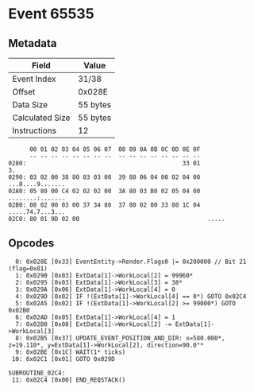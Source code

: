 # Event 65535

## Metadata

| Field           | Value    |
|-----------------|----------|
| Event Index     | 31/38    |
| Offset          | 0x028E   |
| Data Size       | 55 bytes |
| Calculated Size | 55 bytes |
| Instructions    | 12       |

```
      00 01 02 03 04 05 06 07  08 09 0A 0B 0C 0D 0E 0F
      -- -- -- -- -- -- -- --  -- -- -- -- -- -- -- --
0280:                                            33 01                3.
0290: 03 02 00 38 80 03 03 00  39 80 06 04 00 02 04 00  ...8....9.......
02A0: 05 80 00 C4 02 02 02 00  3A 80 03 B0 02 05 04 00  ........:.......
02B0: 08 02 00 03 00 37 34 80  37 80 02 00 33 80 1C 04  .....74.7...3...
02C0: 80 01 9D 02 00                                    .....           
```

## Opcodes

```
  0: 0x028E [0x33] EventEntity->Render.Flags0 |= 0x200000 // Bit 21 (flag=0x01)
  1: 0x0290 [0x03] ExtData[1]->WorkLocal[2] = 99960*
  2: 0x0295 [0x03] ExtData[1]->WorkLocal[3] = 38*
  3: 0x029A [0x06] ExtData[1]->WorkLocal[4] = 0
  4: 0x029D [0x02] IF !(ExtData[1]->WorkLocal[4] == 0*) GOTO 0x02C4
  5: 0x02A5 [0x02] IF !(ExtData[1]->WorkLocal[2] >= 99000*) GOTO 0x02B0
  6: 0x02AD [0x05] ExtData[1]->WorkLocal[4] = 1
  7: 0x02B0 [0x08] ExtData[1]->WorkLocal[2] -= ExtData[1]->WorkLocal[3]
  8: 0x02B5 [0x37] UPDATE_EVENT_POSITION_AND_DIR: x=580.000*, z=19.110*, y=ExtData[1]->WorkLocal[2], direction=90.0°*
  9: 0x02BE [0x1C] WAIT(1* ticks)
 10: 0x02C1 [0x01] GOTO 0x029D

SUBROUTINE_02C4:
 11: 0x02C4 [0x00] END_REQSTACK()
```
